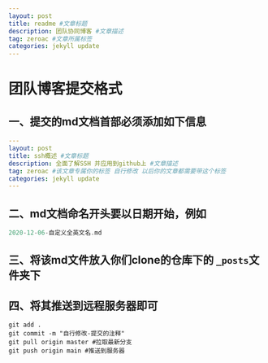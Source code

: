 ```yaml
---
layout: post
title: readme #文章标题
description: 团队协同博客 #文章描述
tag: zeroac #文章所属标签
categories: jekyll update
---
```


# 团队博客提交格式

## 一、提交的md文档首部必须添加如下信息

```yaml
---
layout: post
title: ssh概述 #文章标题
description: 全面了解SSH 并应用到github上 #文章描述
tag: zeroac #该文章专属你的标签 自行修改 以后你的文章都需要带这个标签
categories: jekyll update
---
```

## 二、md文档命名开头要以日期开始，例如

```cpp
2020-12-06-自定义全英文名.md
```

## 三、将该md文件放入你们clone的仓库下的 `_posts`文件夹下

## 四、将其推送到远程服务器即可

```shell
git add .
git commit -m "自行修改-提交的注释"
git pull origin master #拉取最新分支
git push origin main #推送到服务器
```

